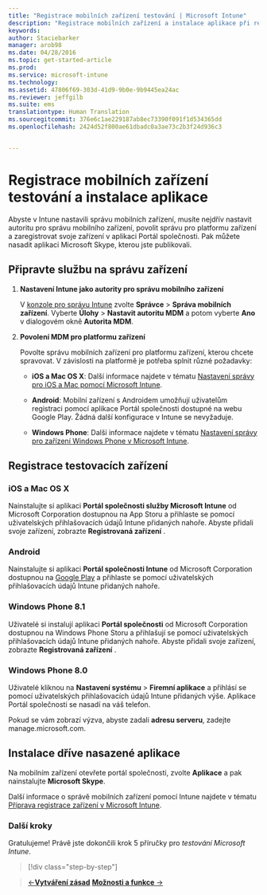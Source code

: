 ```yaml
---
title: "Registrace mobilních zařízení testování | Microsoft Intune"
description: "Registrace mobilních zařízení a instalace aplikace při registraci bezplatné 30denní zkušební verze Intune"
keywords: 
author: Staciebarker
manager: arob98
ms.date: 04/28/2016
ms.topic: get-started-article
ms.prod: 
ms.service: microsoft-intune
ms.technology: 
ms.assetid: 47806f69-303d-41d9-9b0e-9b9445ea24ac
ms.reviewer: jeffgilb
ms.suite: ems
translationtype: Human Translation
ms.sourcegitcommit: 376e6c1ae229187ab8ec73390f091f1d534365dd
ms.openlocfilehash: 2424d52f800ae61dbadc0a3ae73c2b3f24d936c3


---
```


# Registrace mobilních zařízení testování a instalace aplikace
Abyste v Intune nastavili správu mobilních zařízení, musíte nejdřív nastavit autoritu pro správu mobilního zařízení, povolit správu pro platformu zařízení a zaregistrovat svoje zařízení v aplikaci Portál společnosti. Pak můžete nasadit aplikaci Microsoft Skype, kterou jste publikovali.

## Připravte službu na správu zařízení

1.  **Nastavení Intune jako autority pro správu mobilního zařízení**

    V [konzole pro správu Intune](https://manage.microsoft.com/) zvolte **Správce** &gt; **Správa mobilních zařízení**. Vyberte **Úlohy** > **Nastavit autoritu MDM** a potom vyberte **Ano** v dialogovém okně **Autorita MDM**.

2.  **Povolení MDM pro platformu zařízení**

    Povolte správu mobilních zařízení pro platformu zařízení, kterou chcete spravovat. V závislosti na platformě je potřeba splnit různé požadavky:

    -   **iOS a Mac OS X**: Další informace najdete v tématu [Nastavení správy pro iOS a Mac pomocí Microsoft Intune](/Intune/Deploy-Use/set-up-ios-and-mac-management-with-microsoft-intune).

    -   **Android**: Mobilní zařízení s Androidem umožňují uživatelům registraci pomocí aplikace Portál společnosti dostupné na webu Google Play. Žádná další konfigurace v Intune se nevyžaduje.

    -   **Windows Phone**: Další informace najdete v tématu [Nastavení správy pro zařízení Windows Phone v Microsoft Intune](/Intune/Deploy-Use/set-up-windows-phone-management-with-microsoft-intune).

## Registrace testovacích zařízení

### iOS a Mac OS X
Nainstalujte si aplikaci **Portál společnosti služby Microsoft Intune** od Microsoft Corporation dostupnou na App Storu a přihlaste se pomocí uživatelských přihlašovacích údajů Intune přidaných nahoře. Abyste přidali svoje zařízení, zobrazte **Registrovaná zařízení** .

### Android
Nainstalujte si aplikaci **Portál společnosti Intune** od Microsoft Corporation dostupnou na [Google Play](http://go.microsoft.com/fwlink/p/?LinkId=386612) a přihlaste se pomocí uživatelských přihlašovacích údajů Intune přidaných nahoře.

### Windows Phone 8.1
Uživatelé si instalují aplikaci **Portál společnosti** od Microsoft Corporation dostupnou na Windows Phone Storu a přihlašují se pomocí uživatelských přihlašovacích údajů Intune přidaných nahoře.  Abyste přidali svoje zařízení, zobrazte **Registrovaná zařízení** .

 ### Windows Phone 8.0
 Uživatelé kliknou na **Nastavení systému** &gt; **Firemní aplikace** a přihlásí se pomocí uživatelských přihlašovacích údajů Intune přidaných výše. Aplikace Portál společnosti se nasadí na váš telefon.

Pokud se vám zobrazí výzva, abyste zadali **adresu serveru**, zadejte manage.microsoft.com.


## Instalace dříve nasazené aplikace
Na mobilním zařízení otevřete portál společnosti, zvolte **Aplikace** a pak nainstalujte **Microsoft Skype**.

Další informace o správě mobilních zařízení pomocí Intune najdete v tématu [Příprava registrace zařízení v Microsoft Intune](/Intune/deploy-use/get-ready-to-enroll-devices-in-microsoft-intune).

### Další kroky
Gratulujeme! Právě jste dokončili krok 5 příručky pro *testování Microsoft Intune*.

>[!div class="step-by-step"]

>[&larr;**Vytváření zásad**](.\get-started-with-a-30-day-trial-of-microsoft-intune-step-4.md)     [**Možnosti a funkce** &rarr;](.\get-started-with-a-30-day-trial-of-microsoft-intune-step-6.md)  



<!--HONumber=Jul16_HO3-->


